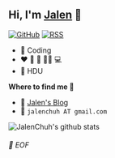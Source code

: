 ## Hi, I'm [Jalen](https://jalenz.cn) :wave:

[![GitHub](https://img.shields.io/badge/dynamic/json?logo=github&label=GitHub&labelColor=495867&color=495867&query=%24.data.totalSubs&url=https%3A%2F%2Fapi.spencerwoo.com%2Fsubstats%2F%3Fsource%3Dgithub%26queryKey%3Djalenzz&style=flat-square)](https://github.com/jalenzz)
[![RSS](https://img.shields.io/badge/dynamic/json?logo=rss&logoColor=white&label=RSS&labelColor=95B8D1&color=95B8D1&query=%24.data.totalSubs&url=https%3A%2F%2Fapi.spencerwoo.com%2Fsubstats%2F%3Fsource%3Dfeedly%257Cinoreader%257CfeedsPub%26queryKey%3Dhttps%3A%2F%2Fjalenz.cn%2Fatom.xml&style=flat-square)](https://jalenz.cn/)

- :telescope: Coding
- :heart: :ping_pong: :volleyball: :swimming_man: :computer:
- :school: HDU

**Where to find me :beers:**

- :memo: [Jalen's Blog](https://jalenz.cn)
- :email: `jalenchuh AT gmail.com`

![JalenChuh's github stats](https://github-readme-stats.vercel.app/api/?username=jalenzz&show_icons=true&theme=dracula)

###### 💾 EOF
